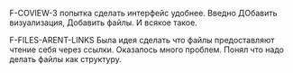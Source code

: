 F-COVIEW-3
попытка сделать интерфейс удобнее. Введно ДОбавить визуализация, Добавить файлы. И всякое такое.

F-FILES-ARENT-LINKS
Была идея сделать что файлы предоставляют чтение себя через ссылки. Оказалось много проблем.
Понял что надо делать файлы как структуру.
